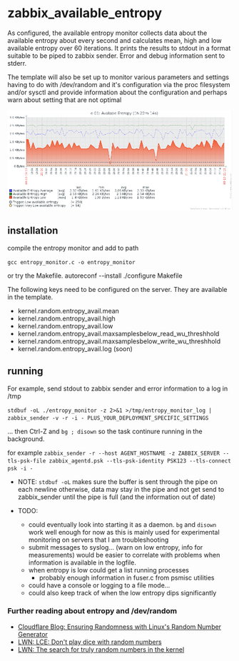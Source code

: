 # zabbix_available_entropy

As configured, the available entropy monitor collects data about the 
available entropy about every second and calculates mean, high and low
available entropy over 60 iterations. It prints the results to stdout 
in a format suitable to be piped to zabbix sender. Error and debug information
sent to stderr.

The template will also be set up to monitor various parameters and settings 
having to do with /dev/random and it's configuration via the proc filesystem
and/or sysctl and provide information about the configuration and perhaps 
warn about setting that are not optimal

![Chart Example](https://github.com/mkgin/zabbix_available_entropy/raw/master/ent_avail_screenshot.png)


## installation

compile the entropy monitor and add to path

``gcc entropy_monitor.c -o entropy_monitor``

or try the Makefile.
autoreconf --install
./configure
Makefile

The following keys need to be configured on the server. They are available in the template.

* kernel.random.entropy_avail.mean
* kernel.random.entropy_avail.high
* kernel.random.entropy_avail.low
* kernel.random.entropy_avail.maxsamplesbelow_read_wu_threshhold
* kernel.random.entropy_avail.maxsamplesbelow_write_wu_threshhold
* kernel.random.entropy_avail.log   (soon)
## running 

For example, send stdout to zabbix sender and error information to a log in /tmp

``stdbuf -oL ./entropy_monitor -z 2>&1 >/tmp/entropy_monitor_log | zabbix_sender -v -r -i - PLUS_YOUR_DEPLOYMENT_SPECIFIC_SETTINGS``

... then Ctrl-Z  and  ``bg ; disown`` so the task continure running in the background.

for example ``zabbix_sender -r --host AGENT_HOSTNAME -z ZABBIX_SERVER --tls-psk-file zabbix_agentd.psk --tls-psk-identity PSK123 --tls-connect psk -i -`` 



* NOTE: ``stdbuf -oL`` makes sure the buffer is sent through the pipe on each newline
  otherwise, data may stay in the pipe and not get send to zabbix_sender until the 
  pipe is full (and the information out of date)

* TODO:
  * could eventually look into starting it as a daemon. ``bg`` and ``disown`` work well enough
    for now as this is mainly used for experimental monitoring on servers that I am troubleshooting
  * submit messages to syslog... (warn on low entropy, info for measurements)
  would be easier to correlate with problems when information is available in the logfile.
  * when entropy is low could get a list running processes
    *  probably enough information in fuser.c from psmisc utilities  
  * could have a console or logging to a file mode... 
  * could also keep track of when the low entropy dips significantly

### Further reading about entropy and /dev/random

* [Cloudflare Blog: Ensuring Randomness with Linux's Random Number Generator](https://blog.cloudflare.com/ensuring-randomness-with-linuxs-random-number-generator/)
* [LWN: LCE: Don't play dice with random numbers](https://lwn.net/Articles/525459/)
* [LWN: The search for truly random numbers in the kernel](https://lwn.net/Articles/567055/)
